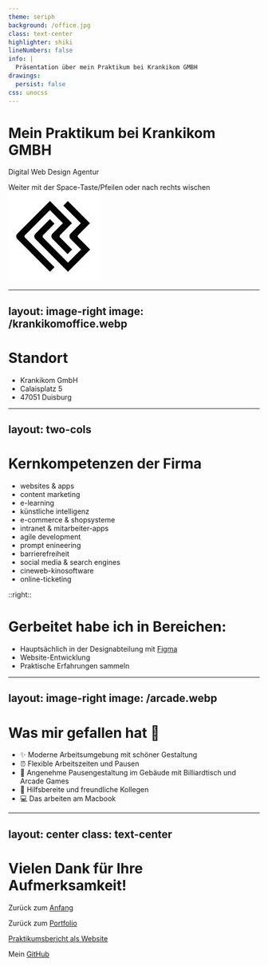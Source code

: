 ```yaml
---
theme: seriph
background: /office.jpg
class: text-center
highlighter: shiki
lineNumbers: false
info: |
  Präsentation über mein Praktikum bei Krankikom GMBH
drawings:
  persist: false
css: unocss
---
```


# Mein Praktikum bei Krankikom GMBH

Digital Web Design Agentur

<div class="pt-12">
  <span @click="$slidev.nav.next" class="px-2 py-1 rounded cursor-pointer" hover="bg-white bg-opacity-10">
    Weiter mit der Space-Taste/Pfeilen oder nach rechts wischen <carbon:arrow-right class="inline"/>
  </span>
</div>

<div class="abs-br m-6 flex gap-2">
  <img src="/logokrankikom.webp" alt="Krankikom Logo" class="h-20" />
</div>

---
layout: image-right
image: /krankikomoffice.webp
---

# Standort

<v-clicks>

- Krankikom GmbH
- Calaisplatz 5
- 47051 Duisburg

</v-clicks>

---
layout: two-cols
---

# Kernkompetenzen der Firma

<v-clicks>

- websites & apps
- content marketing
- e-learning
- künstliche intelligenz
- e-commerce & shopsysteme
- intranet & mitarbeiter-apps
- agile development
- prompt enineering
- barrierefreiheit
- social media & search engines
- cineweb-kinosoftware
- online-ticketing

</v-clicks>

::right::

# Gerbeitet habe ich in Bereichen:

<v-clicks>

- Hauptsächlich in der Designabteilung mit [Figma](https://figma.com)
- Website-Entwicklung
- Praktische Erfahrungen sammeln

</v-clicks>

---
layout: image-right
image: /arcade.webp
---

# Was mir gefallen hat 🌟

<div class="mt-10">

<v-clicks>

- ✨ Moderne Arbeitsumgebung mit schöner Gestaltung
- ⏰ Flexible Arbeitszeiten und Pausen
- 🏢 Angenehme Pausengestaltung im Gebäude mit Billiardtisch und Arcade Games
- 👥 Hilfsbereite und freundliche Kollegen
- 💻 Das arbeiten am Macbook
</v-clicks>

</div>

---
layout: center
class: text-center
---

# Vielen Dank für Ihre Aufmerksamkeit!

Zurück zum <a href="https://bericht-2025.vercel.app/1" target="_self">Anfang</a>

Zurück zum <a href="https://1000101.vercel.app">Portfolio</a>

<a href="https://krankikompraktikum.netlify.app">Praktikumsbericht als Website</a>

Mein <a href="https://github.com/ed23x/">GitHub</a>
